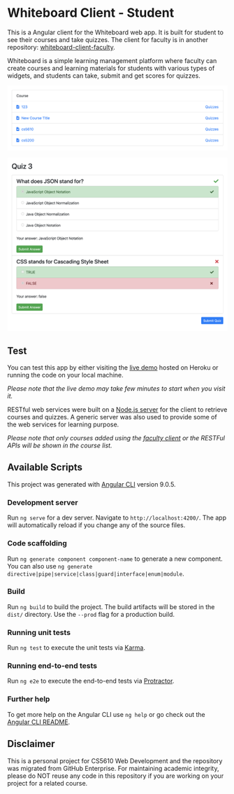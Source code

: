 # Whiteboard Client - Student

This is a Angular client for the Whiteboard web app. It is built for student to see their courses and take quizzes. The client for faculty is in another repository: [whiteboard-client-faculty](https://github.com/SiyanH/whiteboard-client-faculty).

Whiteboard is a simple learning management platform where faculty can create courses and learning materials for students with various types of widgets, and students can take, submit and get scores for quizzes.

![Course List](pics/course.png)

![Quiz](pics/quiz.png)

## Test

You can test this app by either visiting the [live demo](https://wbdv-sp20-siyan-client-angular.herokuapp.com/) hosted on Heroku or running the code on your local machine.

*Please note that the live demo may take few minutes to start when you visit it.*

RESTful web services were built on a [Node.js server](https://github.com/SiyanH/whiteboard-server-node) for the client to retrieve courses and quizzes. A generic server was also used to provide some of the web services for learning purpose. 

*Please note that only courses added using the [faculty client](https://github.com/SiyanH/whiteboard-client-faculty) or the RESTFul APIs will be shown in the course list.*

## Available Scripts

This project was generated with [Angular CLI](https://github.com/angular/angular-cli) version 9.0.5.

### Development server

Run `ng serve` for a dev server. Navigate to `http://localhost:4200/`. The app will automatically reload if you change any of the source files.

### Code scaffolding

Run `ng generate component component-name` to generate a new component. You can also use `ng generate directive|pipe|service|class|guard|interface|enum|module`.

### Build

Run `ng build` to build the project. The build artifacts will be stored in the `dist/` directory. Use the `--prod` flag for a production build.

### Running unit tests

Run `ng test` to execute the unit tests via [Karma](https://karma-runner.github.io).

### Running end-to-end tests

Run `ng e2e` to execute the end-to-end tests via [Protractor](http://www.protractortest.org/).

### Further help

To get more help on the Angular CLI use `ng help` or go check out the [Angular CLI README](https://github.com/angular/angular-cli/blob/master/README.md).

## Disclaimer

This is a personal project for CS5610 Web Development and the repository was migrated from GitHub Enterprise. For maintaining academic integrity, please do NOT reuse any code in this repository if you are working on your project for a related course.

